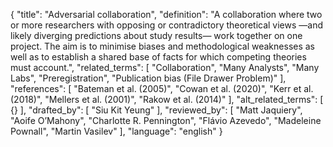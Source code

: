 {
  "title": "Adversarial collaboration",
  "definition": "A collaboration where two or more researchers with opposing or contradictory theoretical views —and likely diverging predictions about study results— work together on one project. The aim is to minimise biases and methodological weaknesses as well as to establish a shared base of facts for which competing theories must account.",
  "related_terms": [
    "Collaboration",
    "Many Analysts",
    "Many Labs",
    "Preregistration",
    "Publication bias (File Drawer Problem)"
  ],
  "references": [
    "Bateman et al. (2005)",
    "Cowan et al. (2020)",
    "Kerr et al. (2018)",
    "Mellers et al. (2001)",
    "Rakow et al. (2014)"
  ],
  "alt_related_terms": [
    {}
  ],
  "drafted_by": [
    "Siu Kit Yeung"
  ],
  "reviewed_by": [
    "Matt Jaquiery",
    "Aoife O’Mahony",
    "Charlotte R. Pennington",
    "Flávio Azevedo",
    "Madeleine Pownall",
    "Martin Vasilev"
  ],
  "language": "english"
}
